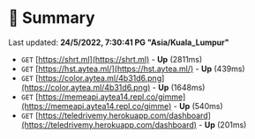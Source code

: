 # 📖 Summary
Last updated: **24/5/2022, 7:30:41 PG "Asia/Kuala_Lumpur"**

- `GET` [https://shrt.ml](https://shrt.ml) - **Up** (2811ms)
- `GET` [https://hst.aytea.ml/](https://hst.aytea.ml/) - **Up** (439ms)
- `GET` [https://color.aytea.ml/4b31d6.png](https://color.aytea.ml/4b31d6.png) - **Up** (1648ms)
- `GET` [https://memeapi.aytea14.repl.co/gimme](https://memeapi.aytea14.repl.co/gimme) - **Up** (540ms)
- `GET` [https://teledrivemy.herokuapp.com/dashboard](https://teledrivemy.herokuapp.com/dashboard) - **Up** (201ms)
